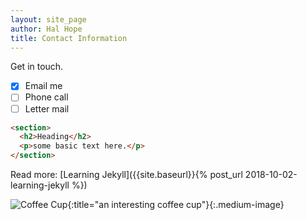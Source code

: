 ```yaml
---
layout: site_page
author: Hal Hope
title: Contact Information
---
```

Get in touch.

- [x] Email me
- [ ] Phone call
- [ ] Letter mail

```html
<section>
  <h2>Heading</h2>
  <p>some basic text here.</p>
</section>
```

Read more: [Learning Jekyll]({{site.baseurl}}{% post_url 2018-10-02-learning-jekyll %})

![Coffee Cup]({{site.baseurl}}/assets/img/photo78.jpg){:title="an interesting coffee cup"}{:.medium-image}